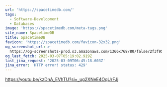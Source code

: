 ```yaml
---
url: 'https://spacetimedb.com/'
tags:
  - Software-Development
  - Databases
image: 'https://spacetimedb.com/meta-tags.png'
site_name: SpacetimeDB
title: SpacetimeDB
favicon: 'https://spacetimedb.com/favicon-32x32.png'
og_screenshot_url: >-
  https://og-screenshots-prod.s3.amazonaws.com/1366x768/80/false/2f3f9513cb7d4318ba57c786af7c7eb4e7d2595ec91daa0cd3f35509b07a04b9.jpeg
og_last_fetch: 2025-03-07T05:19:02.919Z
last_jina_request: '2025-03-09T06:45:18.603Z'
jina_error: 'HTTP error! status: 429'
---
```


https://youtu.be/kzDnA_EVhTU?si=_ug2XNeE4OqUrFJj
